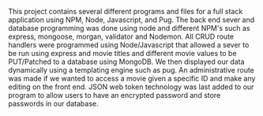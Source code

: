 This project contains several different programs and files for a full stack application using NPM, Node, Javascript, and Pug. The back end sever and database programming was done using node and different NPM's such as express, mongoose, morgan, validator and Nodemon. All CRUD route handlers were programmed using Node/Javascript that allowed a sever to be run using express and movie titles and different movie values to be PUT/Patched to a database using MongoDB. We then displayed our data dynamically using a templating engine such as pug. An administrative route was made if we wanted to access a movie given a specific ID and make any editing on the front end. JSON web token technology was last added to our program to allow users to have an encrypted password and store passwords in our database.